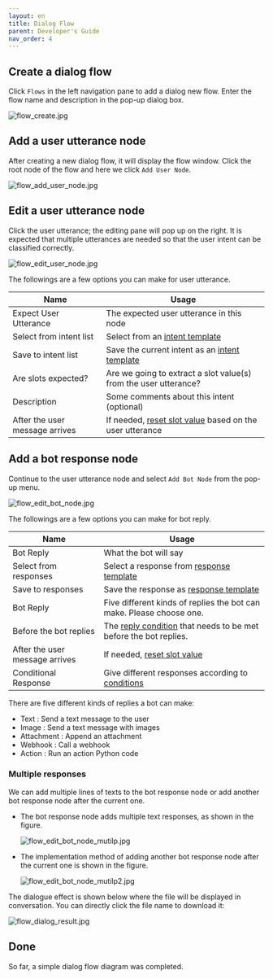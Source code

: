 ```yaml
---
layout: en
title: Dialog Flow
parent: Developer's Guide
nav_order: 4
---
```


## Create a dialog flow
Click `Flows` in the left navigation pane to add a dialog new flow.  Enter the flow name and description in the pop-up dialog box.

![flow_create.jpg](/assets/images/tutorial/flow_create.jpg)

## Add a user utterance node
After creating a new dialog flow, it will display the flow window. Click the root node of the flow and here we click `Add User Node`.

![flow_add_user_node.jpg](/assets/images/tutorial/flow_add_user_node.jpg)

## Edit a user utterance node
Click the user utterance; the editing pane will pop up on the right. It is expected that multiple utterances are needed so that the user intent can be classified correctly. 

![flow_edit_user_node.jpg](/assets/images/tutorial/flow_edit_user_node.jpg)

The followings are a few options you can make for user utterance. 

| Name                           | Usage            |
|--------------------------------|-------------------|
| Expect User Utterance          | The expected user utterance in this node     |
| Select from intent list        | Select from an [intent template](/docs/tutorial/template_user/)   |
| Save to intent list            | Save the current intent as an [intent template](/docs/tutorial/template_user/)    |
| Are slots expected?            | Are we going to extract a slot value(s) from the user utterance?   |
| Description                    | Some comments about this intent (optional)|
| After the user message arrives | If needed, [reset slot value](/docs/advance_control/reset_slot/) based on the user utterance   |

## Add a bot response node
Continue to the user utterance node and select `Add Bot Node` from the pop-up menu. 

![flow_edit_bot_node.jpg](/assets/images/tutorial/flow_edit_bot_node.jpg)

The followings are a few options you can make for bot reply. 

| Name                          | Usage            |
|-------------------------------|-------------------|
| Bot Reply                     | What the bot will say|
| Select from responses         | Select a response from [response template](/docs/tutorial/template_bot/)     |
| Save to responses             | Save the response as [response template](/docs/tutorial/template_bot/)|
| Bot Reply                     | Five different kinds of replies the bot can make. Please choose one.  |
| Before the bot replies        | The [reply condition](/docs/advance_control/reply_conditions/) that needs to be met before the bot replies.         |
| After the user message arrives| If needed, [reset slot value](/docs/advance_control/reset_slot/)               |
| Conditional Response          | Give different responses according to [conditions](/docs/advance_control/conditional_response/)     |

There are five different kinds of replies a bot can make:

- Text       : Send a text message to the user
- Image      : Send a text message with images
- Attachment : Append an attachment 
- Webhook    : Call a webhook 
- Action     : Run an action Python code

### Multiple responses
We can add multiple lines of texts to the bot response node or add another bot response node after the current one. 

- The bot response node adds multiple text responses, as shown in the figure.
  
  ![flow_edit_bot_node_mutilp.jpg](/assets/images/tutorial/flow_edit_bot_node_mutilp.jpg)

- The implementation method of adding another bot response node after the current one is shown in the figure.
  
  ![flow_edit_bot_node_mutilp2.jpg](/assets/images/tutorial/flow_edit_bot_node_mutilp2.jpg)

<!--
When the machine replies to multiple content, you need to adjust the reply order of each content. You can refer to the following methods
- To adjust the order of multiple texts in the reply node, you can click the icon button, drag it to the desired order, and then release it
![20-bot-text-order.png](/assets/images/tutorial/flow/07-flow.png)
- If you need to adjust the reply order of multiple consecutive machine reply nodes, you only need to use the Recycle Bin function to adjust the order of machine reply nodes

The dialogue effect pictures of the two methods are as follows:
![10-create-multi-bot-replay](/assets/images/tutorial/flow/08-flow.png)
-->

The dialogue effect is shown below where the file will be displayed in conversation. You can directly click the file name to download it:

![flow_dialog_result.jpg](/assets/images/tutorial/flow_dialog_result.jpg)

## Done

So far, a simple dialog flow diagram was completed.
